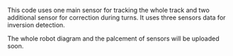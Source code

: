 This code uses one main sensor for tracking the whole track and two additional sensor for correction during turns. It uses three 
sensors data for inversion detection. 



The whole robot diagram and the palcement of sensors will be uploaded soon. 
